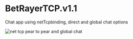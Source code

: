 # BetRayerTCP.v1.1

Chat app using netTcpbinding, direct and global chat options

![net tcp pear to pear and global chat](https://cloud.githubusercontent.com/assets/24522089/25782649/22f6e692-3360-11e7-8115-ed3912c4cdc4.gif)
